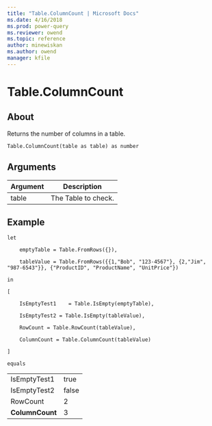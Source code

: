 ```yaml
---
title: "Table.ColumnCount | Microsoft Docs"
ms.date: 4/16/2018
ms.prod: power-query
ms.reviewer: owend
ms.topic: reference
author: minewiskan
ms.author: owend
manager: kfile
---
```

# Table.ColumnCount

  
## About  
Returns the number of columns in a table.  
  
```  
Table.ColumnCount(table as table) as number  
```  
  
## Arguments  
  
|Argument|Description|  
|------------|---------------|  
|table|The Table to check.|  
  
## Example  
  
```  
let  
  
    emptyTable = Table.FromRows({}),  
  
    tableValue = Table.FromRows({{1,"Bob", "123-4567"}, {2,"Jim", "987-6543"}}, {"ProductID", "ProductName", "UnitPrice"})  
  
in  
  
[  
  
    IsEmptyTest1    = Table.IsEmpty(emptyTable),  
  
    IsEmptyTest2 = Table.IsEmpty(tableValue),  
  
    RowCount = Table.RowCount(tableValue),  
  
    ColumnCount = Table.ColumnCount(tableValue)  
  
]  
  
equals  
```  
  
|||  
|-|-|  
|IsEmptyTest1|true|  
|IsEmptyTest2|false|  
|RowCount|2|  
|**ColumnCount**|3|  
  
